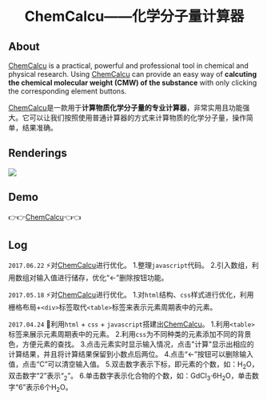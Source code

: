 <h1 align="center">ChemCalcu——化学分子量计算器</h1>

## About

[ChemCalcu]() is a practical, powerful and professional tool in chemical and physical research. Using [ChemCalcu]() can provide an easy way of **calcuting the chemical molecular weight (CMW) of the substance** with only clicking the corresponding element buttons.

[ChemCalcu]()是一款用于**计算物质化学分子量的专业计算器**，非常实用且功能强大。它可以让我们按照使用普通计算器的方式来计算物质的化学分子量，操作简单，结果准确。

## Renderings
![](img/mao-bo-li.png)

## Demo
:point_right::point_right:[ChemCalcu]():point_left::point_left:

## Log

`2017.06.22`
  :zap:对[ChemCalcu]()进行优化。
  1.整理`javascript`代码。
  2.引入数组，利用数组对输入值进行储存，优化“←”删除按钮功能。

`2017.05.18`
  :zap:对[ChemCalcu]()进行优化。
  1.对`html`结构、`css`样式进行优化，利用栅格布局+`<div>`标签取代`<table>`标签来表示元素周期表中的元素。

`2017.04.24`
  :tada:利用`html` + `css` + `javascript`搭建出[ChemCalcu]()。
  1.利用`<table>`标签来展示元素周期表中的元素。
  2.利用`css`为不同种类的元素添加不同的背景色，方便元素的查找。
  3.点击元素实时显示输入情况，点击"计算"显示出相应的计算结果，并且将计算结果保留到小数点后两位。
  4.点击“←”按钮可以删除输入值，点击“C”可以清空输入值。
  5.双击数字表示下标，即元素的个数，如：H<sub>2</sub>O，双击数字“2”表示“<sub>2</sub>”。
  6.单击数字表示化合物的个数，如：GdCl<sub>3</sub>·6H<sub>2</sub>O，单击数字“6”表示6个H<sub>2</sub>O。
